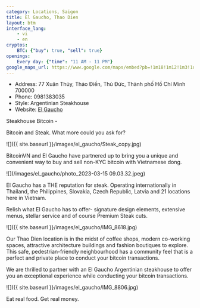 ```yaml
---
category: Locations, Saigon
title: El Gaucho, Thao Dien
layout: btm
interface_lang:
    - vi
    - en
cryptos:
    BTC: {"buy": true, "sell": true}
openings:
    Every day: {"time": "11 AM - 11 PM"}
google_maps_url: https://www.google.com/maps/embed?pb=!1m18!1m12!1m3!1d3919.0978100336943!2d106.73445489999999!3d10.8038204!2m3!1f0!2f0!3f0!3m2!1i1024!2i768!4f13.1!3m3!1m2!1s0x3175271750703d3b%3A0x2849e7219a031616!2sEl%20Gaucho%20%7C%20Xuan%20Thuy!5e0!3m2!1sen!2suk!4v1678538567823!5m2!1sen!2suk
---
```


* Address: 77 Xuân Thủy, Thảo Điền, Thủ Đức, Thành phố Hồ Chí Minh 700000
* Phone: 0981383035
* Style: Argentinian Steakhouse
* Website: [El Gaucho](https://vn.elgaucho.asia)

Steakhouse Bitcoin - 

Bitcoin and Steak. What more could you ask for?

![]({{ site.baseurl }}/images/el_gaucho/Steak_copy.jpg)

BitcoinVN and El Gaucho have partnered up to bring you a unique and convenient way to buy and sell non-KYC bitcoin with Vietnamese dong. 

![](/images/el_gaucho/photo_2023-03-15 09.03.32.jpeg)

El Gaucho has a THE reputation for steak. Operating internationally in Thailand, the Philippines, Slovakia, Czech Republic, Latvia and 21 locations here in Vietnam. 

Relish what El Gaucho has to offer- signature design elements, extensive menus, stellar service and of course Premium Steak cuts.

![]({{ site.baseurl }}/images/el_gaucho/IMG_8618.jpg)

Our Thao Dien location is in the midst of coffee shops, modern co-working spaces, attractive architecture buildings and fashion boutiques to explore. This safe, pedestrian-friendly neighbourhood has a community feel that is a perfect and private place to conduct your bitcoin transactions. 

We are thrilled to partner with an El Gaucho Argentinian steakhouse to offer you an exceptional experience while conducting your bitcoin transactions. 

![]({{ site.baseurl }}/images/el_gaucho/IMG_8806.jpg)

Eat real food. Get real money. 

